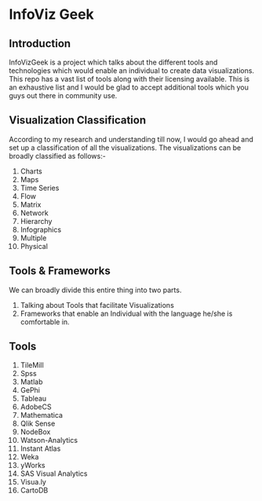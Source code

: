 InfoViz Geek 
==========

Introduction
---------------
InfoVizGeek is a project which talks about the different tools and technologies which would enable an individual to create data visualizations. This repo has a vast list of tools along with their licensing available. This is an exhaustive list and I would be glad to accept additional tools which you guys out there in community use.

Visualization Classification
--------------------------------
According to my research and understanding till now, I would go ahead and set up a classification of all the visualizations. The visualizations can be broadly classified  as follows:-

 1. Charts
 2. Maps
 3. Time Series
 4. Flow
 5. Matrix
 6. Network
 7. Hierarchy
 8. Infographics
 9. Multiple
 10. Physical

Tools & Frameworks
-------------------------
We can broadly divide this entire thing into two parts. 

 1. Talking about Tools that facilitate Visualizations
 2. Frameworks that enable an Individual with the language he/she is comfortable in. 

Tools
-------

 1. TileMill
 2. Spss
 3. Matlab
 4. GePhi
 5. Tableau
 6. AdobeCS
 7. Mathematica
 8. Qlik Sense
 9. NodeBox
 10. Watson-Analytics
 11. Instant Atlas
 12. Weka
 13. yWorks
 14. SAS Visual Analytics
 15. Visua.ly
 16. CartoDB

